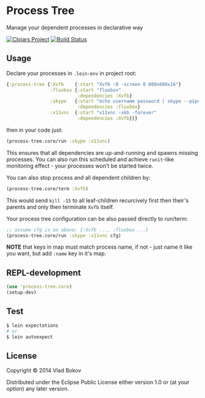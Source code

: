 # Process Tree

Manage your dependent processes in declarative way

[![Clojars Project](http://clojars.org/process-tree/latest-version.svg)](http://clojars.org/process-tree)
[![Build Status][BS img]][Build Status]

## Usage

Declare your processes in `.lein-env` in project root:

```clojure
{:process-tree {:Xvfb    {:start "Xvfb :0 -screen 0 800x600x16"}
                :fluxbox {:start "fluxbox"
                          :dependencies :Xvfb}
                :skype   {:start "echo username password | skype --pipelogin"
                          :dependencies :fluxbox}
                :x11vnc  {:start "x11vnc -xkb -forever"
                          :dependencies :Xvfb}}}
```

then in your code just:

```clojure
(process-tree.core/run :skype :x11vnc)
```

This ensures that all dependencies are up-and-running and spawns
missing processes. You can also run this scheduled and achieve `runit`-like
monitoring effect - your processes won't be started twice.

You can also stop process and all dependent children by:

```clojure
(process-tree.core/term :Xvfb)
```

This would send `kill -15` to all leaf-children recurcively first
then their's parents and only then terminate `Xvfb` itself.

Your process tree configuration can be also passed directly to run/term:

```clojure
;; assume cfg is as above: {:Xvfb ..., :fluxbox ...}
(process-tree.core/run :skype :x11vnc cfg)
```

**NOTE** that keys in map must match process name,
if not - just name it like you want, but add `:name` key in it's map.

## REPL-development

```clojure
(use 'process-tree.core)
(setup-dev)
```

## Test

```bash
$ lein expectations
# or
$ lein autoexpect
```

## License

Copyright © 2014 Vlad Bokov

Distributed under the Eclipse Public License either version 1.0 or (at
your option) any later version.

[BS img]: https://travis-ci.org/razum2um/process-tree.png
[Build Status]: https://travis-ci.org/razum2um/process-tree

